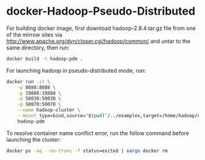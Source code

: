 # docker-Hadoop-Pseudo-Distributed

For building docker image, first download hadoop-2.8.4.tar.gz file from one of the mirrow sites via http://www.apache.org/dyn/closer.cgi/hadoop/common/ and untar to the same directory, then run:

```bash
docker build -t hadoop-pdm .
```

For launching hadoop in pseudo-distributed mode, run:

```bash
docker run -it \
	-p 8088:8088 \
	-p 19888:19888 \
	-p 50030:50030 \
	-p 50070:50070 \
	--name hadoop-cluster \
	--mount type=bind,source="$(pwd)"/../examples,target=/home/hadoop/examples \
	hadoop-pdm
```

To resolve container name conflict error, run the follow command before launching the cluster:
```bash
docker ps -aq --no-trunc -f status=exited | xargs docker rm
```

